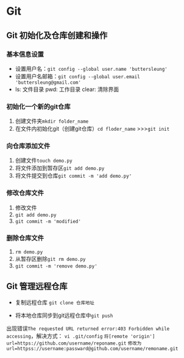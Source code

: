# Git

## Git 初始化及仓库创建和操作

### 基本信息设置

- 设置用户名：`git config --global user.name 'buttersleung'`
- 设置用户名邮箱：`git config --global user.email 'buttersleung@gmail.com'`
- ls: 文件目录   pwd: 工作目录  clear: 清除界面

### 初始化一个新的git仓库

1. 创建文件夹`mkdir folder_name`
2. 在文件内初始化git（创建git仓库）`cd floder_name` >>>`git init`

### 向仓库添加文件

1. 创建文件`touch demo.py`
2. 将文件添加到暂存区`git add demo.py`
3. 将文件提交到仓库`git commit -m 'add demo.py'`

### 修改仓库文件

1. 修改文件
2. `git add demo.py`
3. `git commit -m 'modified'`

### 删除仓库文件

1. `rm demo.py`
2. 从暂存区删除`git rm demo.py`
3. `git commit -m 'remove demo.py'`

## Git 管理远程仓库

- 复制远程仓库 `git clone 仓库地址`

- 将本地仓库同步到git远程仓库中`git push`

出现错误`The requested URL returned error:403 Forbidden while accessing`，解决方式：
`vi .git/config`
`将[remote 'origin']  url=https://github.com/username/reponame.git`
`修改为url=httpss://username:passward@github.com/username/remoname.git`


